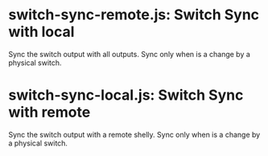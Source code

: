 switch-sync-remote.js: Switch Sync with local
===
Sync the switch output with all outputs. Sync only when is a change by a physical switch.

switch-sync-local.js: Switch Sync with remote
===
Sync the switch output with a remote shelly. Sync only when is a change by a physical switch.
